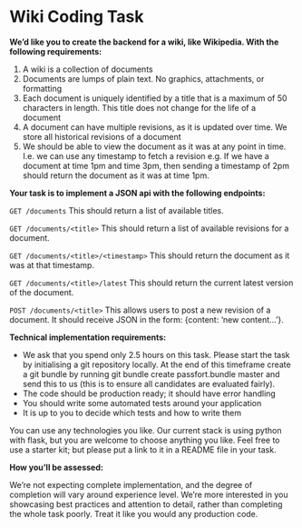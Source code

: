 # Wiki Coding Task

**We’d like you to create the backend for a wiki, like Wikipedia. With the
following requirements:**

1. A wiki is a collection of documents
2. Documents are lumps of plain text. No graphics, attachments, or formatting
3. Each document is uniquely identified by a title that is a maximum of 50
   characters in length. This title does not change for the life of a document
4. A document can have multiple revisions, as it is updated over time. We store
   all historical revisions of a document
5. We should be able to view the document as it was at any point in time. I.e.
   we can use any timestamp to fetch a revision e.g. If we have a document at
   time 1pm and time 3pm, then sending a timestamp of 2pm should return the
   document as it was at time 1pm.

**Your task is to implement a JSON api with the following endpoints:**

`GET /documents`
This should return a list of available titles.

`GET /documents/<title>`
This should return a list of available revisions for a document.

`GET /documents/<title>/<timestamp>`
This should return the document as it was at that timestamp.

`GET /documents/<title>/latest`
This should return the current latest version of the document.

`POST /documents/<title>`
This allows users to post a new revision of a document.
It should receive JSON in the form: {content: ‘new content...’}.

**Technical implementation requirements:**

* We ask that you spend only 2.5 hours on this task. Please start the task
  by initialising a git repository locally. At the end of this timeframe create
  a git bundle by running git bundle create passfort.bundle master and send
  this to us (this is to ensure all candidates are evaluated fairly).
* The code should be production ready; it should have error handling
* You should write some automated tests around your application
* It is up to you to decide which tests and how to write them

You can use any technologies you like. Our current stack is using python with
flask, but you are welcome to choose anything you like. Feel free to use a
starter kit; but please put a link to it in a README file in your task.

**How you’ll be assessed:**

We’re not expecting complete implementation, and the degree of completion will
vary around experience level. We’re more interested in you showcasing best
practices and attention to detail, rather than completing the whole task
poorly. Treat it like you would any production code.
